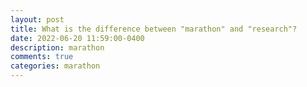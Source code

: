 ```yaml
---
layout: post
title: What is the difference between "marathon" and "research"?
date: 2022-06-20 11:59:00-0400
description: marathon
comments: true
categories: marathon
---
```




